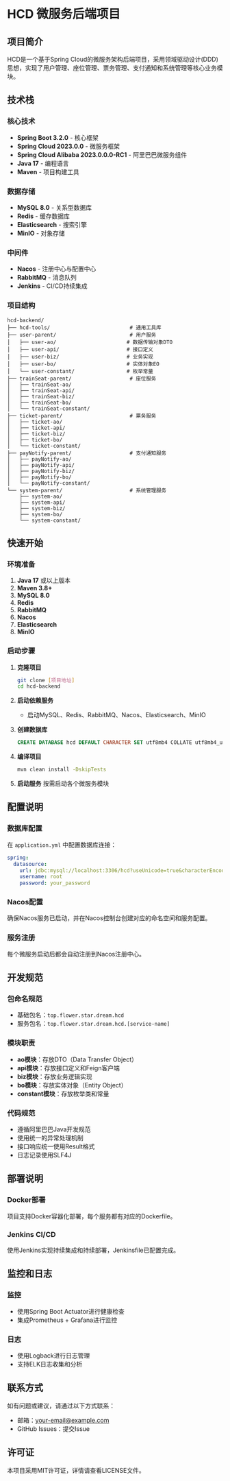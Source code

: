 # HCD 微服务后端项目

## 项目简介

HCD是一个基于Spring Cloud的微服务架构后端项目，采用领域驱动设计(DDD)思想，实现了用户管理、座位管理、票务管理、支付通知和系统管理等核心业务模块。

## 技术栈

### 核心技术
- **Spring Boot 3.2.0** - 核心框架
- **Spring Cloud 2023.0.0** - 微服务框架
- **Spring Cloud Alibaba 2023.0.0.0-RC1** - 阿里巴巴微服务组件
- **Java 17** - 编程语言
- **Maven** - 项目构建工具

### 数据存储
- **MySQL 8.0** - 关系型数据库
- **Redis** - 缓存数据库
- **Elasticsearch** - 搜索引擎
- **MinIO** - 对象存储

### 中间件
- **Nacos** - 注册中心与配置中心
- **RabbitMQ** - 消息队列
- **Jenkins** - CI/CD持续集成

### 项目结构

```
hcd-backend/
├── hcd-tools/                          # 通用工具库
├── user-parent/                        # 用户服务
│   ├── user-ao/                       # 数据传输对象DTO
│   ├── user-api/                      # 接口定义
│   ├── user-biz/                      # 业务实现
│   ├── user-bo/                       # 实体对象EO
│   └── user-constant/                 # 枚举常量
├── trainSeat-parent/                   # 座位服务
│   ├── trainSeat-ao/
│   ├── trainSeat-api/
│   ├── trainSeat-biz/
│   ├── trainSeat-bo/
│   └── trainSeat-constant/
├── ticket-parent/                      # 票务服务
│   ├── ticket-ao/
│   ├── ticket-api/
│   ├── ticket-biz/
│   ├── ticket-bo/
│   └── ticket-constant/
├── payNotify-parent/                   # 支付通知服务
│   ├── payNotify-ao/
│   ├── payNotify-api/
│   ├── payNotify-biz/
│   ├── payNotify-bo/
│   └── payNotify-constant/
└── system-parent/                      # 系统管理服务
    ├── system-ao/
    ├── system-api/
    ├── system-biz/
    ├── system-bo/
    └── system-constant/
```

## 快速开始

### 环境准备

1. **Java 17** 或以上版本
2. **Maven 3.8+**
3. **MySQL 8.0**
4. **Redis**
5. **RabbitMQ**
6. **Nacos**
7. **Elasticsearch**
8. **MinIO**

### 启动步骤

1. **克隆项目**
   ```bash
   git clone [项目地址]
   cd hcd-backend
   ```

2. **启动依赖服务**
   - 启动MySQL、Redis、RabbitMQ、Nacos、Elasticsearch、MinIO

3. **创建数据库**
   ```sql
   CREATE DATABASE hcd DEFAULT CHARACTER SET utf8mb4 COLLATE utf8mb4_unicode_ci;
   ```

4. **编译项目**
   ```bash
   mvn clean install -DskipTests
   ```

5. **启动服务**
   按需启动各个微服务模块

## 配置说明

### 数据库配置
在 `application.yml` 中配置数据库连接：

```yaml
spring:
  datasource:
    url: jdbc:mysql://localhost:3306/hcd?useUnicode=true&characterEncoding=utf8&useSSL=false&serverTimezone=GMT%2B8
    username: root
    password: your_password
```

### Nacos配置
确保Nacos服务已启动，并在Nacos控制台创建对应的命名空间和服务配置。

### 服务注册
每个微服务启动后都会自动注册到Nacos注册中心。

## 开发规范

### 包命名规范
- 基础包名：`top.flower.star.dream.hcd`
- 服务包名：`top.flower.star.dream.hcd.[service-name]`

### 模块职责
- **ao模块**：存放DTO（Data Transfer Object）
- **api模块**：存放接口定义和Feign客户端
- **biz模块**：存放业务逻辑实现
- **bo模块**：存放实体对象（Entity Object）
- **constant模块**：存放枚举类和常量

### 代码规范
- 遵循阿里巴巴Java开发规范
- 使用统一的异常处理机制
- 接口响应统一使用Result格式
- 日志记录使用SLF4J

## 部署说明

### Docker部署
项目支持Docker容器化部署，每个服务都有对应的Dockerfile。

### Jenkins CI/CD
使用Jenkins实现持续集成和持续部署，Jenkinsfile已配置完成。

## 监控和日志

### 监控
- 使用Spring Boot Actuator进行健康检查
- 集成Prometheus + Grafana进行监控

### 日志
- 使用Logback进行日志管理
- 支持ELK日志收集和分析

## 联系方式

如有问题或建议，请通过以下方式联系：
- 邮箱：your-email@example.com
- GitHub Issues：提交Issue

## 许可证

本项目采用MIT许可证，详情请查看LICENSE文件。